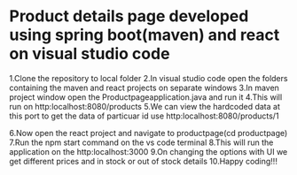 # Product details page developed using spring boot(maven) and react on visual studio code

1.Clone the repository to local folder
2.In visual studio code open the folders containing the maven and react projects on separate windows
3.In maven project window open the Productpageapplication.java and run it
4.This will run on http:localhost:8080/products 
5.We can view the hardcoded data at this port to get the data of particuar id use http:localhost:8080/products/1



6.Now open the react project and navigate to productpage(cd productpage)
7.Run the npm start command on the vs code terminal
8.This will run the application on the http:localhost:3000
9.On changing the options with UI we get different prices and in stock or out of stock details
10.Happy coding!!!

 
